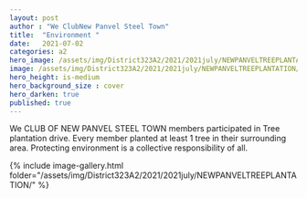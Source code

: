```yaml
---
layout: post
author : "We ClubNew Panvel Steel Town"
title:  "Environment "
date:   2021-07-02
categories: a2
hero_image: /assets/img/District323A2/2021/2021july/NEWPANVELTREEPLANTATION/IMG_20210630_160036.jpg
image: /assets/img/District323A2/2021/2021july/NEWPANVELTREEPLANTATION/IMG-20210618-WA0033 - we clubs of india.jpg
hero_height: is-medium
hero_background_size : cover
hero_darken: true
published: true
---
```


We CLUB OF NEW PANVEL STEEL TOWN members participated in Tree plantation drive. Every member planted at least 1 tree in their surrounding area. Protecting environment is a collective responsibility of all.

{% include image-gallery.html folder="/assets/img/District323A2/2021/2021july/NEWPANVELTREEPLANTATION/" %}

